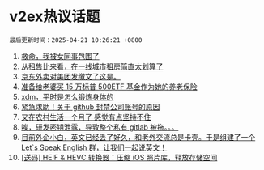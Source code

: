 # v2ex热议话题

`最后更新时间：2025-04-21 10:26:21 +0800`

1. [救命，我被女同事包围了](https://www.v2ex.com/t/1126771)
1. [从租售比来看，在一线城市租房简直太划算了](https://www.v2ex.com/t/1126877)
1. [京东外卖对美团发缴文了这是。](https://www.v2ex.com/t/1126890)
1. [准备给老婆买 15 万标普 500ETF 基金作为她的养老保险](https://www.v2ex.com/t/1126844)
1. [xdm，平时是怎么锻炼身体的](https://www.v2ex.com/t/1126889)
1. [紧急求助！关于 github 封禁公司账号的原因](https://www.v2ex.com/t/1126798)
1. [又在农村生活一个月了 感觉有点坚持不住](https://www.v2ex.com/t/1126855)
1. [唉，研发密钥泄露，导致整个私有 gitlab 被拖。。。](https://www.v2ex.com/t/1126773)
1. [目前外企小白，英文已经丢了好久，和老外交流总是卡壳。于是组建了一个 Let`s Speak English 群，让我们一起说英文！](https://www.v2ex.com/t/1126765)
1. [[送码] HEIF & HEVC 转换器：压缩 iOS 照片库，释放存储空间](https://www.v2ex.com/t/1126783)

